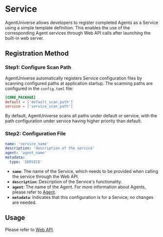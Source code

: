 # Service

AgentUniverse allows developers to register completed Agents as a Service using a simple template definition. This enables the use of the corresponding Agent services through Web API calls after launching the built-in web server.

## Registration Method

### Step1: Configure Scan Path
AgentUniverse automatically registers Service configuration files by scanning configured paths at application startup. The scanning paths are configured in the `config.toml` file:
```toml
[CORE_PACKAGE]
default = ['default_scan_path']
service = ['service_scan_path']
```
By default, AgentUniverse scans all paths under default or service, with the path configuration under service having higher priority than default.


### Step2: Configuration File
```yaml
name: 'service_name'
description: 'description of the service'
agent: 'agent_name'
metadata:
  type: 'SERVICE'
```
- **`name`**: The name of the Service, which needs to be provided when calling the service through the Web API.
- **`description`**: Description of the Service's functionality.
- **`agent`**: The name of the Agent. For more information about Agents, please refer to [Agent]().
- **`metadata`**: Indicates that this configuration is for a Service; no changes are needed.

## Usage
Please refer to [Web API](2_5_Web_Api.md).
